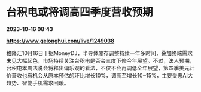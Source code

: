 # 台积电或将调高四季度营收预期

**2023-10-16 08:43**

**https://www.gelonghui.com/live/1249038**

格隆汇10月16日丨据MoneyDJ，半导体库存调整持续一年多时间，叠加终端需求未见大幅起色，市场持续关注台积电是否会三度下修今年展望。不过，法人预期，台积电本周法说会将释出偏乐观的看法，不仅不会再调低全年展望，第四季美元计价营收也有机会从原本预估的环比增长10%，调高至增长10~15%，主要受惠AI大趋势、智能手机需求回暖。